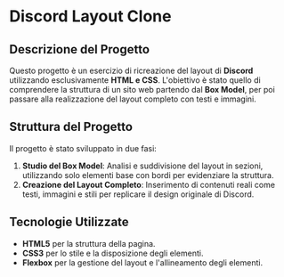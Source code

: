 # Discord Layout Clone

## Descrizione del Progetto

Questo progetto è un esercizio di ricreazione del layout di **Discord** utilizzando esclusivamente **HTML e CSS**. L'obiettivo è stato quello di comprendere la struttura di un sito web partendo dal **Box Model**, per poi passare alla realizzazione del layout completo con testi e immagini.

## Struttura del Progetto

Il progetto è stato sviluppato in due fasi:

1. **Studio del Box Model**: Analisi e suddivisione del layout in sezioni, utilizzando solo elementi base con bordi per evidenziare la struttura.
2. **Creazione del Layout Completo**: Inserimento di contenuti reali come testi, immagini e stili per replicare il design originale di Discord.

## Tecnologie Utilizzate

- **HTML5** per la struttura della pagina.
- **CSS3** per lo stile e la disposizione degli elementi.
- **Flexbox** per la gestione del layout e l'allineamento degli elementi.

